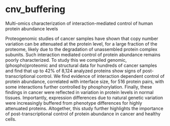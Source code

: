 # cnv_buffering

Multi-omics characterization of interaction-mediated control of human protein abundance levels

Proteogenomic studies of cancer samples have shown that copy number variation can be attenuated at the protein level, for a large fraction of the proteome, likely due to the degradation of unassembled protein complex subunits. Such interaction mediated control of protein abundance remains poorly characterized. To study this we compiled genomic, (phospho)proteomic and structural data for hundreds of cancer samples and find that up to 42% of 8,124 analyzed proteins show signs of post-transcriptional control. We find evidence of interaction dependent control of protein abundance, correlated with interface size, for 516 protein pairs, with some interactions further controlled by phosphorylation. Finally, these findings in cancer were reflected in variation in protein levels in normal tissues. Importantly, expression differences due to natural genetic variation were increasingly buffered from phenotype differences for highly attenuated proteins. Altogether, this study further highlights the importance of post-transcriptional control of protein abundance in cancer and healthy cells.
